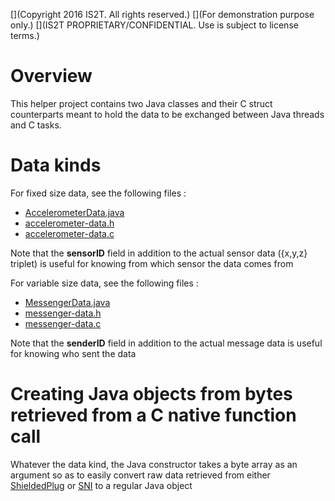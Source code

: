 [](Markdown)
[](Copyright 2016 IS2T. All rights reserved.)
[](For demonstration purpose only.)
[](IS2T PROPRIETARY/CONFIDENTIAL. Use is subject to license terms.)

# Overview

This helper project contains two Java classes and their C struct counterparts meant to hold the data to be exchanged between Java threads and C tasks.

# Data kinds
For fixed size data, see the following files :

* [AccelerometerData.java](/ProducerConsumerData/src/main/java/com/microej/examples/java2c/AccelerometerData.java)
* [accelerometer-data.h](/ProducerConsumerData/src/main/c/accelerometer-data.h)
* [accelerometer-data.c](/ProducerConsumerData/src/main/c/accelerometer-data.c)

Note that the **sensorID** field in addition to the actual sensor data ({x,y,z} triplet) is useful for knowing from which sensor the data comes from
 
For variable size data, see the following files :

* [MessengerData.java](/ProducerConsumerData/src/main/java/com/microej/examples/java2c/MessengerData.java)
* [messenger-data.h](/ProducerConsumerData/src/main/c/messenger-data.h)
* [messenger-data.c](/ProducerConsumerData/src/main/c/messenger-data.c)

Note that the **senderID** field in addition to the actual message data is useful for knowing who sent the data

# Creating Java objects from bytes retrieved from a C native function call

Whatever the data kind, the Java constructor takes a byte array as an argument so as to easily convert raw data retrieved from either [ShieldedPlug](/ProducerConsumerUsingShieldedPlug) or [SNI](/ProducerConsumerUsingSNIAndImmortals) to a regular Java object
